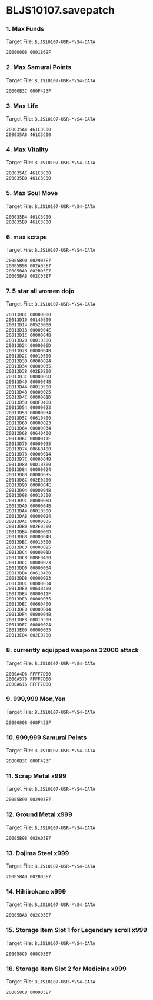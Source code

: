 # BLJS10107.savepatch

### 1. Max Funds

Target File: `BLJS10107-USR-*\S4-DATA`

```
20000008 0001869F
```

### 2. Max Samurai Points

Target File: `BLJS10107-USR-*\S4-DATA`

```
20000B3C 000F423F
```

### 3. Max Life

Target File: `BLJS10107-USR-*\S4-DATA`

```
200035A4 461C3C00
200035A8 461C3C00
```

### 4. Max Vitality

Target File: `BLJS10107-USR-*\S4-DATA`

```
200035AC 461C3C00
200035B0 461C3C00
```

### 5. Max Soul Move

Target File: `BLJS10107-USR-*\S4-DATA`

```
200035B4 461C3C00
200035B8 461C3C00
```

### 6. max scraps

Target File: `BLJS10107-USR-*\S4-DATA`

```
20005B90 002903E7
20005B98 002A03E7
20005BA0 002B03E7
20005BA8 002C03E7
```

### 7. 5 star all women dojo

Target File: `BLJS10107-USR-*\S4-DATA`

```
20013D0C 00000000
20013D10 00140500
20013D14 00520000
20013D18 0000004E
20013D1C 0000004B
20013D20 00010300
20013D24 0000006D
20013D28 0000004B
20013D2C 00010500
20013D30 00000024
20013D34 00000035
20013D38 002E0200
20013D3C 0000006D
20013D40 0000004B
20013D44 00010500
20013D48 00000025
20013D4C 0000001D
20013D50 00BF0400
20013D54 00000023
20013D58 00000034
20013D5C 00610400
20013D60 00000023
20013D64 00000034
20013D68 00640400
20013D6C 0000011F
20013D70 00000035
20013D74 00660400
20013D78 00000014
20013D7C 0000004B
20013D80 00D10300
20013D84 00000024
20013D88 00000035
20013D8C 002E0200
20013D90 0000004E
20013D94 0000004B
20013D98 00010300
20013D9C 0000006D
20013DA0 0000004B
20013DA4 00010500
20013DA8 00000024
20013DAC 00000035
20013DB0 002E0200
20013DB4 0000006D
20013DB8 0000004B
20013DBC 00010500
20013DC0 00000025
20013DC4 0000001D
20013DC8 00BF0400
20013DCC 00000023
20013DD0 00000034
20013DD4 00610400
20013DD8 00000023
20013DDC 00000034
20013DE0 00640400
20013DE4 0000011F
20013DE8 00000035
20013DEC 00660400
20013DF0 00000014
20013DF4 0000004B
20013DF8 00D10300
20013DFC 00000024
20013E00 00000035
20013E04 002E0200
```

### 8. currently equipped weapons 32000 attack

Target File: `BLJS10107-USR-*\S4-DATA`

```
2000A4D6 FFFF7D00
2000A576 FFFF7D00
2000A616 FFFF7D00
```

### 9. 999,999 Mon,Yen

Target File: `BLJS10107-USR-*\S4-DATA`

```
20000008 000F423F
```

### 10. 999,999 Samurai Points

Target File: `BLJS10107-USR-*\S4-DATA`

```
20000B3C 000F423F
```

### 11. Scrap Metal x999

Target File: `BLJS10107-USR-*\S4-DATA`

```
20005B90 002903E7
```

### 12. Ground Metal x999

Target File: `BLJS10107-USR-*\S4-DATA`

```
20005B98 002A03E7
```

### 13. Dojima Steel x999

Target File: `BLJS10107-USR-*\S4-DATA`

```
20005BA0 002B03E7
```

### 14. Hihiirokane x999

Target File: `BLJS10107-USR-*\S4-DATA`

```
20005BA8 002C03E7
```

### 15. Storage Item Slot 1 for Legendary scroll x999

Target File: `BLJS10107-USR-*\S4-DATA`

```
200058C0 000C03E7
```

### 16. Storage Item Slot 2 for Medicine x999

Target File: `BLJS10107-USR-*\S4-DATA`

```
200058C8 000903E7
```

